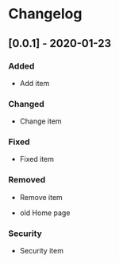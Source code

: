 # Changelog

## [0.0.1] - 2020-01-23

### Added

- Add item

### Changed

- Change item

### Fixed

- Fixed item

### Removed

- Remove item
* old Home page 

### Security

- Security item